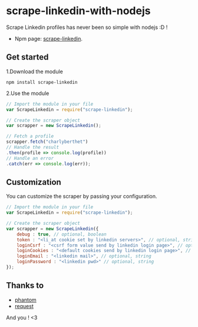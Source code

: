 

# scrape-linkedin-with-nodejs
Scrape Linkedin profiles has never been so simple with nodejs :D !


 * Npm page: [scrape-linkedin](https://github.com/jbt/markdown-editor).

## Get started

1.Download the module
```
npm install scrape-linkedin
```
2.Use the module
```javascript
// Import the module in your file
var ScrapeLinkedin = require("scrape-linkedin");

// Create the scraper object
var scrapper = new ScrapeLinkedin();

// Fetch a profile
scrapper.fetch("charlyberthet")
// Handle the result
.then(profile => console.log(profile))
// Handle an error
.catch(err => console.log(err));
```


## Customization


You can customize the scraper by passing your configuration. 
```javascript
// Import the module in your file
var ScrapeLinkedin = require("scrape-linkedin");

// Create the scraper object
var scrapper = new ScrapeLinkedin({
	debug : true, // optional, boolean
    token : "<li_at cookie set by linkedin servers>", // optional, string
    loginCsrf : "<csrf form value send by linkedin login page>", // optional, string
    loginCookies : "<default cookies send by linkedin login page>", // optional, string
    loginEmail : "<linkedin mail>", // optional, string
    loginPassword : "<linkedin pwd>" // optional, string
});

```

## Thanks to

* [phantom](https://github.com/amir20/phantomjs-node)
* [request](https://github.com/request/request)


And you ! <3
